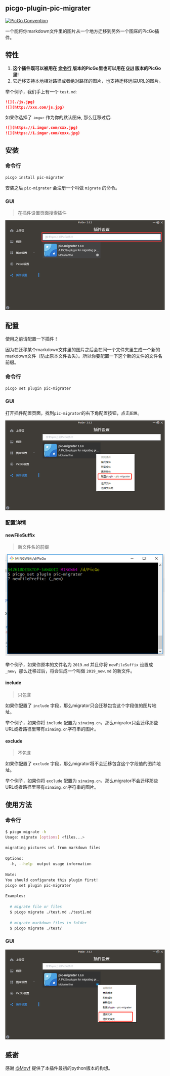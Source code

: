 ## picgo-plugin-pic-migrater

[![PicGo Convention](https://img.shields.io/badge/picgo-convention-blue.svg?style=flat-square)](https://github.com/PicGo/bump-version)

一个能将你markdown文件里的图片从一个地方迁移到另外一个图床的PicGo插件。

## 特性

1. **这个插件既可以被用在 [命令行](https://github.com/PicGo/PicGo-Core) 版本的PicGo里也可以用在 [GUI](https://github.com/Molunerfinn/PicGo) 版本的PicGo里!**
2. 它迁移支持本地相对路径或者绝对路径的图片，也支持迁移远端URL的图片。

举个例子，我们手上有一个 `test.md`:

```md
![](./js.jpg)
![](http://xxx.com/js.jpg)
```

如果你选择了 `imgur` 作为你的默认图床, 那么迁移过后:

```md
![](https://i.imgur.com/xxx.jpg)
![](https://i.imgur.com/xxxx.jpg)
```

## 安装

### 命令行

```bash
picgo install pic-migrater
```

安装之后 `pic-migrater` 会注册一个叫做 `migrate` 的命令。

### GUI

> 在插件设置页面搜索插件

![](https://raw.githubusercontent.com/Molunerfinn/test/master/test/pic-migrater.png)

## 配置

使用之前请配置一下插件！

因为在迁移某个markdown文件里的图片之后会在同一个文件夹里生成一个新的markdown文件（防止原本文件丢失）。所以你要配置一下这个新的文件的文件名前缀。

### 命令行

```bash
picgo set plugin pic-migrater
```

### GUI

打开插件配置页面，找到`pic-migrator`的右下角配置按钮，点击`配置`。

![](https://raw.githubusercontent.com/Molunerfinn/test/master/test/GUI-prefix.png)

### 配置详情

#### newFileSuffix

> 新文件名的前缀

![](https://raw.githubusercontent.com/Molunerfinn/test/master/test/CLI-prefix.png)

举个例子，如果你原本的文件名为 `2019.md` 并且你将 `newFileSuffix` 设置成 `_new`，那么迁移过后，将会生成一个叫做 `2019_new.md` 的新文件。

#### include

> 只包含

如果你配置了 `include` 字段，那么migrator只会迁移包含这个字段值的图片地址。

举个例子，如果你将 `include` 配置为 `sinaimg.cn`，那么migrator只会迁移那些URL或者路径里带有`sinaimg.cn`字符串的图片。

#### exclude

> 不包含

如果你配置了 `exclude` 字段，那么migrator将不会迁移包含这个字段值的图片地址。

举个例子，如果你将 `exclude` 配置为 `sinaimg.cn`，那么migrator不会迁移那些URL或者路径里带有`sinaimg.cn`字符串的图片。

## 使用方法

### 命令行

```bash
$ picgo migrate -h
Usage: migrate [options] <files...>

migrating pictures url from markdown files

Options:
  -h, --help  output usage information

Note:
You should configurate this plugin first!
picgo set plugin pic-migrater

Examples:

  # migrate file or files
  $ picgo migrate ./test.md ./test1.md

  # migrate markdown files in folder
  $ picgo migrate ./test/
```

### GUI

![](https://raw.githubusercontent.com/Molunerfinn/test/master/test/pic-migrater-gui.png)

## 感谢

感谢 [@Moyf](https://github.com/Moyf) 提供了本插件最初的python版本的构想。